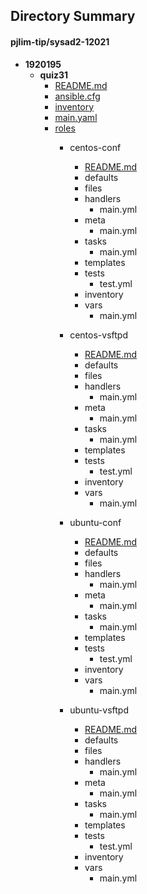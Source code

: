 ## Directory Summary
#### pjlim-tip/sysad2-12021
  * __1920195__
    * __quiz31__
      * [README.md](./README.md)
      * [ansible.cfg](./ansible.cfg)
      * [inventory](./inventory)
      * [main.yaml](./main.yaml)  
      * [roles](./roles)  
        * centos-conf  
	      * [README.md](./roles/centos-conf/README.md)  
	      * defaults  
	      * files  
	      * handlers  
	        * main.yml
	      * meta
	        * main.yml
	      * tasks
	        * main.yml
	      * templates
	      * tests
	        * test.yml
	      * inventory
	      * vars
	        * main.yml

        * centos-vsftpd  
	      * [README.md](./roles/centos-vsftpd/README.md)  
	      * defaults  
	      * files  
	      * handlers  
	        * main.yml
	      * meta
	        * main.yml
	      * tasks
	        * main.yml
	      * templates
	      * tests
	        * test.yml
	      * inventory
	      * vars
	        * main.yml

        * ubuntu-conf  
	      * [README.md](./roles/ubuntu-conf/README.md)  
	      * defaults  
	      * files  
	      * handlers  
	        * main.yml
	      * meta
	        * main.yml
	      * tasks
	        * main.yml
	      * templates
	      * tests
	        * test.yml
	      * inventory
	      * vars
	        * main.yml

        * ubuntu-vsftpd  
	      * [README.md](./roles/ubuntu-vsftpd/README.md)  
	      * defaults  
	      * files  
	      * handlers  
	        * main.yml
	      * meta
	        * main.yml
	      * tasks
	        * main.yml
	      * templates
	      * tests
	        * test.yml
	      * inventory
	      * vars
	        * main.yml
